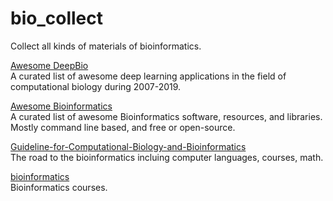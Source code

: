 # bio_collect
Collect all kinds of materials of bioinformatics.

[Awesome DeepBio](https://github.com/gokceneraslan/awesome-deepbio)  
A curated list of awesome deep learning applications in the field of computational biology during 2007-2019.

[Awesome Bioinformatics](https://github.com/danielecook/Awesome-Bioinformatics)  
A curated list of awesome Bioinformatics software, resources, and libraries. Mostly command line based, and free or open-source.

[Guideline-for-Computational-Biology-and-Bioinformatics](https://github.com/gao-lab/Guideline-for-Computational-Biology-and-Bioinformatics)  
The road to the bioinformatics incluing computer languages, courses, math.

[bioinformatics](https://github.com/ossu/bioinformatics)  
Bioinformatics courses.
